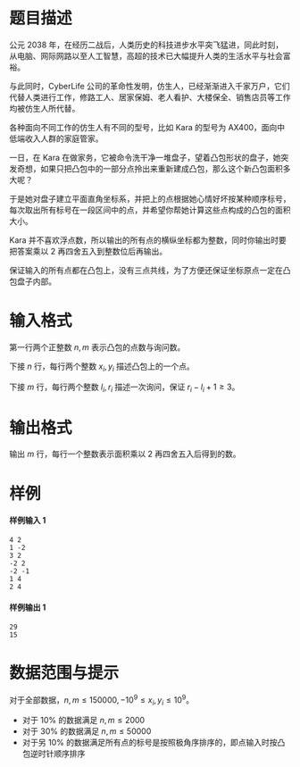 
# 题目描述

公元 2038 年，在经历二战后，人类历史的科技进步水平突飞猛进，同此时刻，从电脑、网际网路以至人工智慧，高超的技术已大幅提升人类的生活水平与社会富裕。

与此同时，CyberLife 公司的革命性发明，仿生人，已经渐渐进入千家万户，它们代替人类进行工作，修路工人、居家保姆、老人看护、大楼保全、销售店员等工作均被仿生人所代替。

各种面向不同工作的仿生人有不同的型号，比如 Kara 的型号为 AX400，面向中低端收入人群的家庭管家。

一日，在 Kara 在做家务，它被命令洗干净一堆盘子，望着凸包形状的盘子，她突发奇想，如果只把凸包中的一部分点拎出来重新建成凸包，那么这个新凸包面积多大呢？

于是她对盘子建立平面直角坐标系，并把上的点根据她心情好坏按某种顺序标号，每次取出所有标号在一段区间中的点，并希望你帮她计算这些点构成的凸包的面积大小。

Kara 并不喜欢浮点数，所以输出的所有点的横纵坐标都为整数，同时你输出时要把答案乘以 $2$ 再四舍五入到整数位后再输出。

保证输入的所有点都在凸包上，没有三点共线，为了方便还保证坐标原点一定在凸包盘子内部。

# 输入格式

第一行两个正整数 $n, m$ 表示凸包的点数与询问数。

下接 $n$ 行，每行两个整数 $x_i, y_i$ 描述凸包上的一个点。

下接 $m$ 行，每行两个整数 $l_i, r_i$ 描述一次询问，保证 $r_i - l_i + 1 \geq 3$。

# 输出格式

输出 $m$ 行，每行一个整数表示面积乘以 $2$ 再四舍五入后得到的数。

# 样例

#### 样例输入 1
```plain
4 2
1 -2
3 2
-2 2
-2 -1
1 4
2 4
```

#### 样例输出 1
```plain
29
15
```


# 数据范围与提示

 对于全部数据，$n, m \leq 150000, -10^9 \leq x_i, y_i \leq 10^9$。

- 对于 $10 \%$ 的数据满足 $n, m \leq 2000$
- 对于 $30 \%$ 的数据满足 $n, m \leq 50000$
- 对于另 $10 \%$ 的数据满足所有点的标号是按照极角序排序的，即点输入时按凸包逆时针顺序排序


